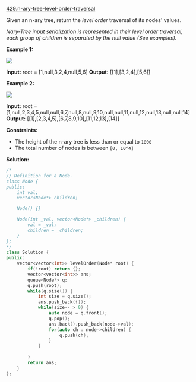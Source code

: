 [429.n-ary-tree-level-order-traversal](https://leetcode.com/problems/n-ary-tree-level-order-traversal/)  

Given an n-ary tree, return the _level order_ traversal of its nodes' values.

_Nary-Tree input serialization is represented in their level order traversal, each group of children is separated by the null value (See examples)._

**Example 1:**

![](https://assets.leetcode.com/uploads/2018/10/12/narytreeexample.png)

**Input:** root = \[1,null,3,2,4,null,5,6\]
**Output:** \[\[1\],\[3,2,4\],\[5,6\]\]

**Example 2:**

![](https://assets.leetcode.com/uploads/2019/11/08/sample_4_964.png)

**Input:** root = \[1,null,2,3,4,5,null,null,6,7,null,8,null,9,10,null,null,11,null,12,null,13,null,null,14\]
**Output:** \[\[1\],\[2,3,4,5\],\[6,7,8,9,10\],\[11,12,13\],\[14\]\]

**Constraints:**

*   The height of the n-ary tree is less than or equal to `1000`
*   The total number of nodes is between `[0, 10^4]`  



**Solution:**  

```cpp
/*
// Definition for a Node.
class Node {
public:
    int val;
    vector<Node*> children;

    Node() {}

    Node(int _val, vector<Node*> _children) {
        val = _val;
        children = _children;
    }
};
*/
class Solution {
public:
    vector<vector<int>> levelOrder(Node* root) {
        if(!root) return {};
        vector<vector<int>> ans;
        queue<Node*> q;
        q.push(root);
        while(q.size()) {
            int size = q.size();
            ans.push_back({});
            while(size-- > 0) {
                auto node = q.front();
                q.pop();
                ans.back().push_back(node->val);
                for(auto ch : node->children) {
                    q.push(ch);
                }
            }
            
        }
        return ans;
    }
};
```
      